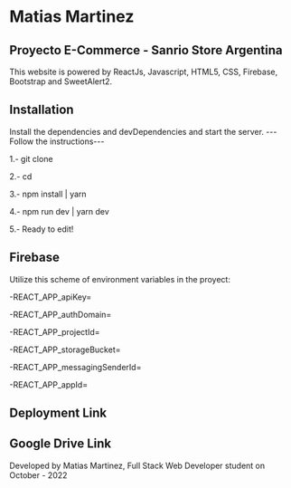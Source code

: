 # Matias Martinez 
## Proyecto E-Commerce - Sanrio Store Argentina
This website is powered by ReactJs, Javascript, HTML5, CSS, Firebase, Bootstrap and SweetAlert2.

## Installation
Install the dependencies and devDependencies and start the server.
---Follow the instructions--- 

1.- git clone 

2.- cd 

3.- npm install | yarn 

4.- npm run dev | yarn dev 

5.- Ready to edit!

## Firebase

Utilize this scheme of environment variables in the proyect:

-REACT_APP_apiKey=

-REACT_APP_authDomain=

-REACT_APP_projectId=

-REACT_APP_storageBucket=

-REACT_APP_messagingSenderId=

-REACT_APP_appId=

## Deployment Link
 
 
 ## Google Drive Link
 
 
 Developed by Matias Martinez, Full Stack Web Developer student on October - 2022